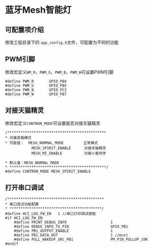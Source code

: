# 蓝牙Mesh智能灯

## 可配置项介绍
修改工程目录下的 ```app_config.h```文件，可配置为不同的功能

## PWM引脚
修改宏定义```WM_R```，```PWM_G```，```PWM_B```，```PWM_W```可设置PWM引脚

    #define PWM_R       GPIO_PB4
    #define PWM_G       GPIO_PB5
    #define PWM_B       GPIO_PC2
    #define PWM_W       GPIO_PB7

## 对接天猫精灵
修改宏定义```CONTRON_MODE```可设置是否对接天猫精灵

    /*********************************************
    * 对接音箱模式
    * 可能值：  MESH_NORMAL_MODE		 正常模式
                MESH_SPIRIT_ENABLE		对接天猫精灵
                MESH_MI_ENABLE          对接小爱同学

    * 默认值：MESH_NORMAL_MODE
    * ********************************************/
    #define CONTRON_MODE MESH_SPIRIT_ENABLE


## 打开串口调试

    /********************************************
    * 串口调试功能配置
    * ******************************************/
    #define HCI_LOG_FW_EN   1 //串口打印调试使能
    #if HCI_LOG_FW_EN
        #define PRINT_DEBUG_INFO                    1
        #define DEBUG_INFO_TX_PIN           		GPIO_PB1
        #define PB1_OUTPUT_ENABLE         			1
        #define PB1_DATA_OUT                        1 //must
        #define PULL_WAKEUP_SRC_PB1         		PM_PIN_PULLUP_10K
    #endif